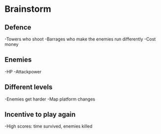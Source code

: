 # Brainstorm

## Defence
-Towers who shoot
-Barrages who make the enemies run differently
-Cost money

## Enemies
-HP
-Attackpower

## Different levels
-Enemies get harder
-Map platform changes

## Incentive to play again
-High scores: time survived, enemies killed
